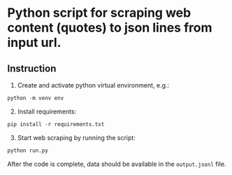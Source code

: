 # Python script for scraping web content (quotes) to json lines from input url.

## Instruction

1. Create and activate python virtual environment, e.g.:
```python
python -m venv env
```
2. Install requirements:
```python
pip install -r requirements.txt
```
3. Start web scraping by running the script:
```python
python run.py
```

After the code is complete, data should be available in the `output.jsonl` file.


